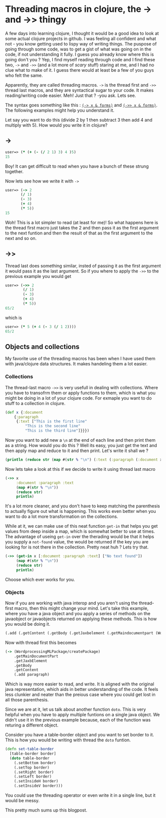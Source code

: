 # Threading macros in clojure, the -> and ->> thingy

A few days into learning clojure, I thought it would be a good idea to look at some actual clojure projects in github. I was feeling all confident and what not - you know getting used to lispy way of writing things. The puspose of going through some code, was to get a gist of what was going on in the code, if not understanding it fully. I guess you already know where this is going don't you ? Yep, I find myself reading through code and I find these two, `->` and `->>` (and a lot more of *scary* stuff) staring at me, and I had no clue what to make of it. I guess there would at least be a few of you guys who felt the same.

Apparently, they are called threading macros. `->` is the thread first and `->>` thread last macros, and they are syntactical sugar to your code. It makes reading/writing code easier. Meh! Just that ? -you ask. Lets see.

The syntax goes something like this : [`(-> x & forms)`](http://clojuredocs.org/clojure.core/-%3E) and [`(->> x & forms)`](http://clojuredocs.org/clojure.core/-%3E%3E). The following examples might help you understand it.

Let say you want to do this (divide 2 by 1 then subtract 3 then add 4 and multiply with 5). How would you write it in clojure?

## ->
```clojure
user=> (* (+ (- (/ 2 1) 3) 4 )5)
15
```
Boy! It can get difficult to read when you have a bunch of these strung together.

Now lets see how we write it with `->`

```clojure
user=> (-> 2
	   (/ 1)
	   (- 3)
	   (+ 4)
	   (* 5))
15
```
Woh! This is a lot simpler to read (at least for me)! So what happens here is the thread first macro just takes the 2 and then pass it as the first argument to the next funtion and then the result of that as the first argument to the next and so on.

## ->>
Thread last does something similar, insted of passing it as the first argument it would pass it as the last argument. So if you where to apply the `->>` to the previous example you would get
```clojure
user=> (->> 2
	    (/ 1)
	    (- 3)
	    (+ 4)
	    (* 5))
65/2
```
which is
```clojure
user=> (* 5 (+ 4 (- 3 (/ 1 2))))
65/2
```

## Objects and collections
My favorite use of the threading macros has been when I have used them with java/clojure data structures. It makes handeling them a lot easier.

### Collections
The thread-last macro `->>` is very usefull in dealing with collections. Where you have to transofrm them or apply functions to them, which is what you might be doing in a lot of your clojure code.
For exmaple you want to do stuff to a collection in clojure.

```clojure
(def x {:document
	{:paragraph
	 {:text ["This is the first line"
	 	 "This is the second line"
		 "This is the third line"]}}})
```
Now you want to add new a `\n` at the end of each line and then print them as a string. How would you do this ? Well its easy, you just get the text and then apply map and reduce to it and then print. Let's write it shall we ?
```clojure
(println (reduce str (map #(str % "\n") (:text (:paragraph (:document x))))))
```
Now lets take a look at this if we decide to write it using thread last macro
```clojure
(->> x
     :document :paragraph :text
     (map #(str % "\n"))
     (reduce str)
     println)
```
It's a lot more cleaner, and you don't have to keep matching the parenthesis to actually figure out what is happening. This works even better when you want to do a lot more transformation on the collections.

While at it, we can make use of this neat function `get-in` that helps you get values from deep inside a map, which is somewhat better to use at times. The advantage of useing `get-in` over the therading would be that it helps you supply a `not-found` value, the would be returned if the key you are looking for is not there in the collection. Pretty neat huh ? Lets try that.
```clojure
(->> (get-in x [:document :paragraph :text] ["No text found"])
     (map #(str % "\n"))
     (reduce str)
     println)
```
Choose which ever works for you.

### Objects
Now if you are working with java interop and you aren't using the thread-first macro, then this might change your mind.
Let's take this example, where you have a java object and you apply a series of methods on the javaobject or javaobjects returned on applying these methods. This is how you would be doing it.
```clojure
(.add (.getContent (.getBody (.getJaxbelement (.getMaindocumentpart (Wordprocessingmlpackage/createPackage)))) paragraph)
```
Now with thread first this becomes
```clojure
(-> (WordprocessingMLPackage/createPackage)
    .getMainDocumentPart
    .getJaxbElement
    .getBody
    .getContent
    (.add paragraph)
```
Which is way more easier to read, and write. It is aligned with the original java representation, which aids in better understanding of the code. It feels less clunkier and neater than the preious case where you could get lost in all those parenthesis.

Since we are at it, let us talk about another function `doto`. This is very helpful when you have to apply multiple funtions on a single java object. We didn't use it in the previous example because, each of the function was returing a different object.

Consider you have a table-border object and you want to set border to it. This is how you would be writing with thread the `doto` funtion.
```clojure
(defn set-table-border
  [table-border border]
  (doto table-border
    (.setBottom border)
    (.setTop border)
    (.setRight border)
    (.setLeft border)
    (.setInsideH border)
    (.setInsideV border)))
```
You could use the threading operator or even write it in a single line, but it would be messy.


This pretty much sums up this blogpost.